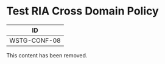 # Test RIA Cross Domain Policy

|ID          |
|------------|
|WSTG-CONF-08|

This content has been removed.
